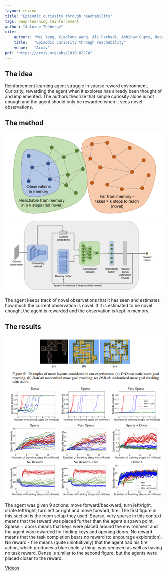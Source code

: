 ```yaml
---
layout: review
title: "Episodic curiosity through reachability"
tags: deep-learning reinforcement
author: "Antoine Théberge"
cite:
    authors: "Wei Yang, Xiaolong Wang, Ali Farhadi, Abhinav Gupta, Roozbeh Mottaghi5"
    title:   "Episodic curiosity through reachability"
    venue:   "Arxiv"
pdf: "https://arxiv.org/abs/1810.02274"
---
```


## The idea

Reinforcement learning agent struggle in sparse reward environment. Curiosity, rewarding the agent when it explores has already been thought of and implemented. The authors theorize that simple curiosity alone is not enough and the agent should only be rewarded when it sees novel observations.

## The method

![](/deep-learning/images/episodic_curiosity_through_reachability/curiosity.png)
![](/deep-learning/images/episodic_curiosity_through_reachability/model.png)

The agent keeps track of novel observations that it has seen and estimates how much the current observation is novel. If it is estimated to be novel enough, the agent is rewarded and the observation is kept in memory.

## The results
![](/deep-learning/images/episodic_curiosity_through_reachability/rooms.png)
![](/deep-learning/images/episodic_curiosity_through_reachability/convergence.png)
![](/deep-learning/images/episodic_curiosity_through_reachability/reward.png)

The agent was given 9 actions: move forward/backward, turn left/right, strafe left/right, turn left or right and move forward, fire. The first figure in this section is the room setup they used. Sparse, very sparse in this context means that the reward was placed further than the agent's spawn point. Sparse + doors means that keys were placed around the environment and the agent was rewarded for finding keys and opening doors. No reward means that the task completion bears no reward (to encourage exploration). No reward - fire means (quite unintuitively) that the agent had his fire action, which produces a blue circle-y thing, was removed as well as having no task reward. Dense is similar to the second figure, but the agents were placed closer to the reward.

[Videos](https://sites.google.com/view/episodic-curiosity)




